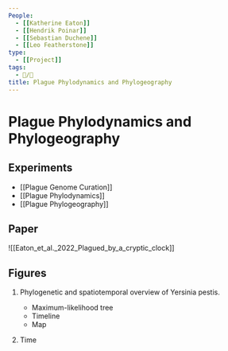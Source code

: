 ```yaml
---
People:
  - [[Katherine Eaton]]
  - [[Hendrik Poinar]]
  - [[Sebastian Duchene]]
  - [[Leo Featherstone]]
type:
  - [[Project]]  
tags: 
  - 📝/🌱 
title: Plague Phylodynamics and Phylogeography
---
```


# Plague Phylodynamics and Phylogeography

## Experiments

- [[Plague Genome Curation]]
- [[Plague Phylodynamics]]
- [[Plague Phylogeography]]

## Paper

![[Eaton_et_al._2022_Plagued_by_a_cryptic_clock]]

## Figures

1. Phylogenetic and spatiotemporal overview of Yersinia pestis.
	- Maximum-likelihood tree
	- Timeline
	- Map


2. Time 



